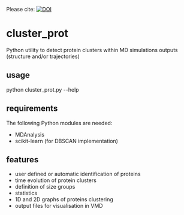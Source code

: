 Please cite: [![DOI](https://zenodo.org/badge/doi/10.5281/zenodo.10504.png)](http://dx.doi.org/10.5281/zenodo.10504)

cluster_prot
============

Python utility to detect protein clusters within MD simulations outputs (structure and/or trajectories)

usage
-----
python cluster_prot.py --help

requirements
------------
The following Python modules are needed:
- MDAnalysis
- scikit-learn (for DBSCAN implementation)

features
--------
- user defined or automatic identification of proteins
- time evolution of protein clusters
- definition of size groups 
- statistics
- 1D and 2D graphs of proteins clustering
- output files for visualisation in VMD
